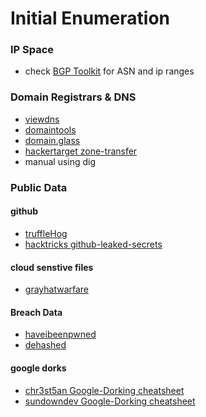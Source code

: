 
# Initial Enumeration

### IP Space
- check [BGP Toolkit](https://bgp.he.net/) for ASN and ip ranges

### Domain Registrars & DNS
- [viewdns](https://viewdns.info/)
- [domaintools](https://whois.domaintools.com/)
- [domain.glass](https://domain.glass/)
- [hackertarget zone-transfer](https://hackertarget.com/zone-transfer/)
- manual using dig

### Public Data
#### github 
- [truffleHog](https://github.com/trufflesecurity/truffleHog)
- [hacktricks github-leaked-secrets](https://book.hacktricks.xyz/generic-methodologies-and-resources/external-recon-methodology/github-leaked-secrets)
#### cloud senstive files
- [grayhatwarfare](https://buckets.grayhatwarfare.com/)
#### Breach Data
- [haveibeenpwned](https://haveibeenpwned.com/)
- [dehashed](https://www.dehashed.com/)
#### google dorks
- [chr3st5an Google-Dorking cheatsheet](https://github.com/chr3st5an/Google-Dorking)
- [sundowndev Google-Dorking cheatsheet](https://gist.github.com/sundowndev/283efaddbcf896ab405488330d1bbc06)
